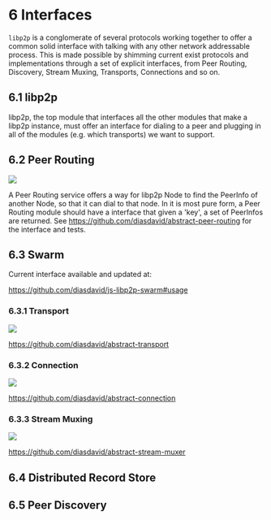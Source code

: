 6 Interfaces
============

`libp2p` is a conglomerate of several protocols working together to offer a common solid interface with talking with any other network addressable process. This is made possible by shimming current exist protocols and implementations through a set of explicit interfaces, from Peer Routing, Discovery, Stream Muxing, Transports, Connections and so on.

## 6.1 libp2p

libp2p, the top module that interfaces all the other modules that make a libp2p instance, must offer an interface for dialing to a peer and plugging in all of the modules (e.g. which transports) we want to support.



## 6.2 Peer Routing

![](https://raw.githubusercontent.com/diasdavid/abstract-peer-routing/master/img/badge.png)

A Peer Routing service offers a way for libp2p Node to find the PeerInfo of another Node, so that it can dial to that node. In it is most pure form, a Peer Routing module should have a interface that given a 'key', a set of PeerInfos are returned.
See https://github.com/diasdavid/abstract-peer-routing for the interface and tests.

## 6.3 Swarm

Current interface available and updated at:

https://github.com/diasdavid/js-libp2p-swarm#usage

### 6.3.1 Transport

![](https://raw.githubusercontent.com/diasdavid/abstract-transport/master/img/badge.png)

https://github.com/diasdavid/abstract-transport

### 6.3.2 Connection

![](https://raw.githubusercontent.com/diasdavid/abstract-connection/master/img/badge.png)

https://github.com/diasdavid/abstract-connection

### 6.3.3 Stream Muxing

![](https://github.com/diasdavid/abstract-stream-muxer/raw/master/img/badge.png)

https://github.com/diasdavid/abstract-stream-muxer

## 6.4 Distributed Record Store


## 6.5 Peer Discovery


